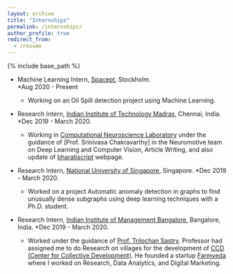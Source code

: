 ```yaml
---
layout: archive
title: "Internships"
permalink: /internships/
author_profile: true
redirect_from:
  - /resume
---
```


{% include base_path %}


* Machine Learning Intern, [Spacept](https://spacept.com/), Stockholm.                                                                   
   *Aug 2020 - Present

  * Working on an Oil Spill detection project using Machine Learning.

* Research Intern, [Indian Institute of Technology Madras](https://www.iitm.ac.in/), Chennai, India.
  *Dec 2019 - March 2020.
  
  * Working in [Computational Neuroscience Laboratory](https://biotech.iitm.ac.in/Faculty/CNS_LAB/home.html) under the guidance of           [Prof. Srinivasa Chakravarthy] in the Neuromotive team on Deep Learning and Computer Vision, Article Writing, and also update of 
  [bharatiscript](https://bharatiscript.com/) webpage.

* Research Intern, [National University of Singapore](http://www.nus.edu.sg/), Singapore.
   *Dec 2019 - March 2020.
 
  * Worked on a project Automatic anomaly detection in graphs to find unusually dense subgraphs using deep learning techniques with
    a Ph.D. student.

* Research Intern, [Indian Institute of Management Bangalore](https://www.iimb.ac.in/home), Bangalore, India.
  *Dec 2019 - March 2020.
  
  * Worked under the guidance of [Prof. Trilochan Sastry](https://www.iimb.ac.in/user/138/trilochan-sastry). Professor had 
  assigned me to do Research on villages for the development of [CCD (Center for Collective Development)](https://ccd.ngo/).
  He founded a startup [Farmveda](https://www.farmveda.in/) where I worked on Research, Data Analytics, and Digital Marketing.

